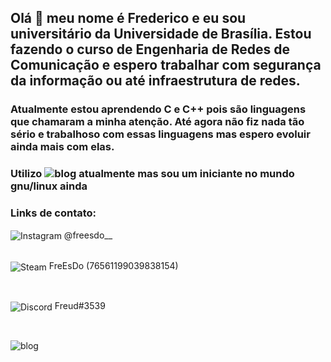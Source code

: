 ## Olá 👋 meu nome é Frederico e eu sou universitário da Universidade de Brasília. Estou fazendo o curso de Engenharia de Redes de Comunicação e espero trabalhar com segurança da informação ou até infraestrutura de redes.


### Atualmente estou aprendendo C e C++ pois são linguagens que chamaram a minha atenção. Até agora não fiz nada tão sério e trabalhoso com essas linguagens mas espero evoluir ainda mais com elas.
 
 ### Utilizo ![blog](https://img.shields.io/badge/Artix_Linux-10A0CC?style=for-the-badge&logo=artix-linux&logoColor=white) atualmente mas sou um iniciante no mundo gnu/linux ainda

### Links de contato: 
<div style="display: inline_block">
 <img align="center" alt="Instagram" src="https://img.shields.io/badge/Instagram-E4405F?style=for-the-badge&logo=instagram&logoColor=white" /> @freesdo__
 
  </div><br/>
  
<img align="center" alt="Steam" src="https://img.shields.io/badge/Steam-000000?style=for-the-badge&logo=steam&logoColor=white" /> FreEsDo (76561199039838154)

</div><br/>

<img align="center" alt="Discord" src="https://img.shields.io/badge/Discord-7289DA?style=for-the-badge&logo=discord&logoColor=white"/> Freud#3539
</div><br/>

![blog](https://github-readme-stats.vercel.app/api?username=Freesdo&theme=blue-green)
